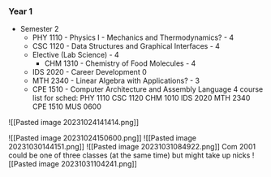### Year 1
- Semester 2
	-  PHY 1110 - Physics I - Mechanics and Thermodynamics? - 4
	- CSC 1120 - Data Structures and Graphical Interfaces - 4
	- Elective (Lab Science) - 4
		- CHM 1310 - Chemistry of Food Molecules - 4
	- IDS 2020 - Career Development 0
	- MTH 2340 - Linear Algebra with Applications? - 3
	- CPE 1510 - Computer Architecture and Assembly Language  4
course list for sched:
PHY 1110
CSC 1120
CHM 1010
IDS 2020
MTH 2340
CPE 1510
MUS 0600


![[Pasted image 20231024141414.png]]

![[Pasted image 20231024150600.png]]
![[Pasted image 20231030144151.png]]
![[Pasted image 20231031084922.png]]
Com 2001 could be one of three classes (at the same time) but might take up nicks
![[Pasted image 20231031104241.png]]
